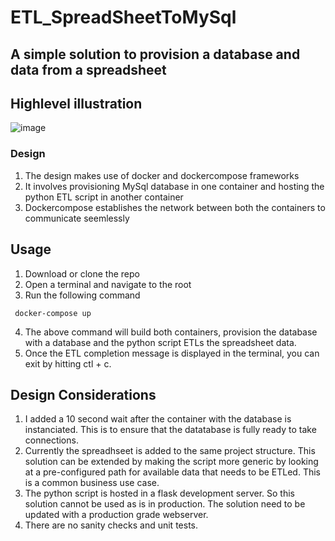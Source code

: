 # ETL_SpreadSheetToMySql

## A simple solution to provision a database and data from a spreadsheet

## Highlevel illustration

![image](https://user-images.githubusercontent.com/125423433/220273625-42d830ad-6708-473a-95aa-2e7bf493e5b6.png)

### Design
1) The design makes use of docker and dockercompose frameworks
2) It involves provisioning MySql database in one container and hosting the python ETL script in another container
3) Dockercompose establishes the network between both the containers to communicate seemlessly

## Usage

1) Download or clone the repo
2) Open a terminal and navigate to the root 
3) Run the following command

```
 docker-compose up
```
4) The above command will build both containers, provision the database with a database and the python script ETLs the spreadsheet data.
5) Once the ETL completion message is displayed in the terminal, you can exit by hitting ctl + c.


## Design Considerations

1) I added a 10 second wait after the container with the database is instanciated. This is to ensure that the datatabase is fully ready to take connections.
2) Currently the spreadhseet is added to the same project structure. This solution can be extended by making the script more generic by looking at a pre-configured path
for available data that needs to be ETLed. This is a common business use case.
3) The python script is hosted in a flask development server. So this solution cannot be used as is in production. The solution need to be updated with a production grade webserver. 
4) There are no sanity checks and unit tests. 

